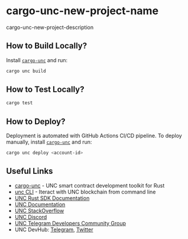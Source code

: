 # cargo-unc-new-project-name

cargo-unc-new-project-description

## How to Build Locally?

Install [`cargo-unc`](https://github.com/utnet-org/cargo-unc) and run:

```bash
cargo unc build
```

## How to Test Locally?

```bash
cargo test
```

## How to Deploy?

Deployment is automated with GitHub Actions CI/CD pipeline.
To deploy manually, install [`cargo-unc`](https://github.com/utnet-org/cargo-unc) and run:

```bash
cargo unc deploy <account-id>
```

## Useful Links

- [cargo-unc](https://github.com/utnet-org/cargo-unc) - UNC smart contract development toolkit for Rust
- [unc CLI](https://unc.cli.rs) - Iteract with UNC blockchain from command line
- [UNC Rust SDK Documentation](https://docs.unc.org/sdk/rust/introduction)
- [UNC Documentation](https://docs.unc.org)
- [UNC StackOverflow](https://stackoverflow.com/questions/tagged/unc)
- [UNC Discord](https://unc.chat)
- [UNC Telegram Developers Community Group](https://t.me/uncdev)
- UNC DevHub: [Telegram](https://t.me/uncdevhub), [Twitter](https://twitter.com/uncdevhub)
